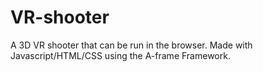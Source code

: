 # VR-shooter
A 3D VR shooter that can be run in the browser.
Made with Javascript/HTML/CSS using the A-frame Framework.
